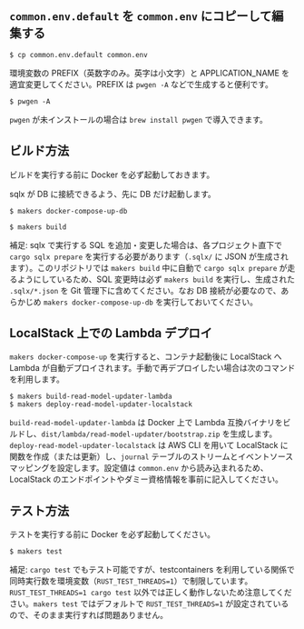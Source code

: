## `common.env.default` を `common.env` にコピーして編集する

```shell
$ cp common.env.default common.env
```

環境変数の PREFIX（英数字のみ。英字は小文字）と APPLICATION_NAME を適宜変更してください。PREFIX は `pwgen -A` などで生成すると便利です。

```shell
$ pwgen -A
```

`pwgen` が未インストールの場合は `brew install pwgen` で導入できます。

## ビルド方法

ビルドを実行する前に Docker を必ず起動しておきます。

sqlx が DB に接続できるよう、先に DB だけ起動します。

```shell
$ makers docker-compose-up-db
```

```shell
$ makers build
```

補足: sqlx で実行する SQL を追加・変更した場合は、各プロジェクト直下で `cargo sqlx prepare` を実行する必要があります（`.sqlx/` に JSON が生成されます）。このリポジトリでは `makers build` 中に自動で `cargo sqlx prepare` が走るようにしているため、SQL 変更時は必ず `makers build` を実行し、生成された `.sqlx/*.json` を Git 管理下に含めてください。なお DB 接続が必要なので、あらかじめ `makers docker-compose-up-db` を実行しておいてください。

## LocalStack 上での Lambda デプロイ

`makers docker-compose-up` を実行すると、コンテナ起動後に LocalStack へ Lambda が自動デプロイされます。手動で再デプロイしたい場合は次のコマンドを利用します。

```shell
$ makers build-read-model-updater-lambda
$ makers deploy-read-model-updater-localstack
```

`build-read-model-updater-lambda` は Docker 上で Lambda 互換バイナリをビルドし、`dist/lambda/read-model-updater/bootstrap.zip` を生成します。`deploy-read-model-updater-localstack` は AWS CLI を用いて LocalStack に関数を作成（または更新）し、`journal` テーブルのストリームとイベントソースマッピングを設定します。設定値は `common.env` から読み込まれるため、LocalStack のエンドポイントやダミー資格情報を事前に記入してください。

## テスト方法

テストを実行する前に Docker を必ず起動してください。

```shell
$ makers test
```

補足: `cargo test` でもテスト可能ですが、testcontainers を利用している関係で同時実行数を環境変数（`RUST_TEST_THREADS=1`）で制限しています。`RUST_TEST_THREADS=1 cargo test` 以外では正しく動作しないため注意してください。`makers test` ではデフォルトで `RUST_TEST_THREADS=1` が設定されているので、そのまま実行すれば問題ありません。
